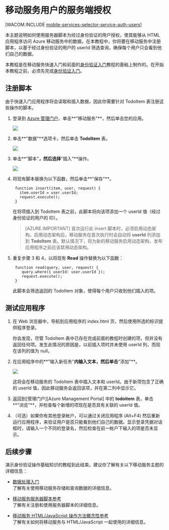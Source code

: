 <properties pageTitle="服务端授权 (HTML) | 移动开发人员中心" metaKeywords="" description="了解如何在 Azure 移动服务的 JavaScript 后端中为用户授权。" metaCanonical="" services="" documentationCenter="Mobile" title="Service-side authorization of Mobile Services users" authors="glenga" solutions="" manager="" editor="" />
<tags ms.service=""
    ms.date=""
    wacn.date=""
    />

# 移动服务用户的服务端授权

[WACOM.INCLUDE [mobile-services-selector-service-auth-users](../includes/mobile-services-selector-service-auth-users.md)]	


本主题说明如何使用服务器脚本为经过身份验证的用户授权，使其能够从 HTML 应用程序访问 Azure 移动服务中的数据。在本教程中，你将要在移动服务中注册脚本，以基于经过身份验证的用户的 userId 筛选查询，确保每个用户只会看到他们自己的数据。

本教程是在移动服务快速入门和前面的[身份验证入门]教程的基础上制作的。在开始本教程之前，必须先完成[身份验证入门]。  

## <a name="register-scripts"></a>注册脚本
由于快速入门应用程序将会读取和插入数据，因此你需要针对 TodoItem 表注册这些操作的脚本。

1. 登录到 [Azure 管理门户]、单击**"移动服务"**，然后单击您的应用。 

   	![][0]

2. 单击**"数据"**选项卡，然后单击 **TodoItem** 表。

   	![][1]

3. 单击**"脚本"**，然后选择**"插入"**操作。

   	![][2]

4. 将现有脚本替换为以下函数，然后单击**"保存"**。

        function insert(item, user, request) {
          item.userId = user.userId;    
          request.execute();
        }

    在将项插入到 TodoItem 表之前，此脚本将向该项添加一个 userId 值（经过身份验证的用户的 ID）。 

    > [AZURE.IMPORTANT] 首次运行此 insert 脚本时，必须启用动态架构。启用动态架构后，移动服务在首次执行时会自动将 **userId** 列添加到 **TodoItem** 表。默认情况下，将为新的移动服务启用动态架构，发布应用程序之前应该禁用动态架构。

5. 重复步骤 3 和 4，以将现有 **Read** 操作替换为以下函数：

        function read(query, user, request) {
           query.where({ userId: user.userId });    
           request.execute();
        }

   	此脚本会筛选返回的 TodoItem 对象，使得每个用户只收到他们插入的项。

## 测试应用程序

1. 在 Web 浏览器中，导航到应用程序的 index.html 页，然后使用所选的标识提供程序登录。 

   	你会发现，尽管 TodoItem 表中已存在完成前面的教程时创建的项，但并没有返回任何项。发生此情况的原因是，以前插入项时并未使用 userId 列，而现在该列的值为 null。

3. 在应用程序中的**"输入新任务"**内输入文本，然后单击**"添加"**。

   	![][3]

   	这将会在移动服务的 TodoItem 表中插入文本和 userId。由于新项包含了正确的 userId 值，因此移动服务会返回该项，并在第二列中显示它。

5. 返回到[管理门户][Azure Management Portal] 中的 **todoitem** 表，单击**"浏览"**，并检查每个新增的项现在是否具有关联的 userId 值。

6. （可选）如果你有其他登录帐户，可以通过关闭应用程序 (Alt+F4) 然后重新运行应用程序，来验证用户是否只能看到他们自己的数据。显示登录凭据对话框时，请输入一个不同的登录名，然后检查在前一帐户下输入的项是否未显示。 

## 后续步骤

演示身份验证操作基础知识的教程到此结束。建议你了解有关以下移动服务主题的详细信息：

* [数据处理入门]
  <br/>了解有关使用移动服务存储和查询数据的详细信息。

* [移动服务服务器脚本参考](/zh-cn/documentation/articles/mobile-services-how-to-use-server-scripts)
  <br/>了解有关注册和使用服务器脚本的详细信息。

* [移动服务 HTML/JavaScript 操作方法概念性参考]
  <br/>了解有关如何将移动服务与 HTML/JavaScript 一起使用的详细信息。
  
<!-- Anchors. -->
[注册服务器脚本]: #register-scripts
[后续步骤]:#next-steps

<!-- Images. -->
[0]: ./media/mobile-services-html-authorize-users-in-scripts/mobile-services-selection.png
[1]: ./media/mobile-services-html-authorize-users-in-scripts/mobile-portal-data-tables.png
[2]: ./media/mobile-services-html-authorize-users-in-scripts/mobile-insert-script-users.png
[3]: ./media/mobile-services-html-authorize-users-in-scripts/mobile-quickstart-startup-html.png

<!-- URLs. -->

[移动服务服务器脚本参考]: /zh-cn/documentation/articles/mobile-services-how-to-use-server-scripts
["我的应用程序"仪表板]: http://go.microsoft.com/fwlink/p/?LinkId=262039
[移动服务入门]: /zh-cn/documentation/articles/mobile-services-javascript-backend-windows-store-dotnet-get-started-html
[数据处理入门]: /zh-cn/documentation/articles/mobile-services-javascript-backend-windows-store-dotnet-get-started-with-data-html
[身份验证入门]: /zh-cn/documentation/articles/mobile-services-javascript-backend-windows-store-dotnet-get-started-with-users-html

[Azure 管理门户]: https://manage.windowsazure.cn/
[移动服务 HTML/JavaScript 操作方法概念性参考]: /zh-cn/documentation/articles/mobile-services-html-how-to-use-client-library
